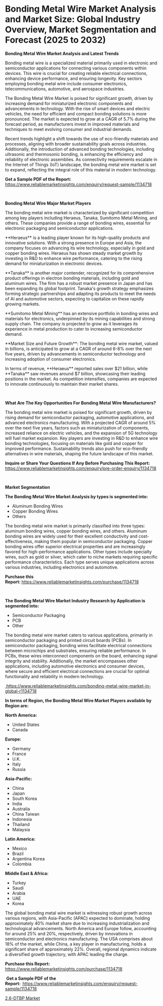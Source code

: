 <p><h1>Bonding Metal Wire Market Analysis and Market Size: Global Industry Overview, Market Segmentation and Forecast (2025 to 2032)</h1></p><p><strong>Bonding Metal Wire Market Analysis and Latest Trends</strong></p>
<p><p>Bonding metal wire is a specialized material primarily used in electronic and semiconductor applications for connecting various components within devices. This wire is crucial for creating reliable electrical connections, enhancing device performance, and ensuring longevity. Key sectors employing bonding metal wire include consumer electronics, telecommunications, automotive, and aerospace industries.</p><p>The Bonding Metal Wire Market is poised for significant growth, driven by increasing demand for miniaturized electronic components and advancements in technology. With the rise of smart devices and electric vehicles, the need for efficient and compact bonding solutions is more pronounced. The market is expected to grow at a CAGR of 5.7% during the forecast period, as manufacturers invest in improved materials and techniques to meet evolving consumer and industrial demands.</p><p>Recent trends highlight a shift towards the use of eco-friendly materials and processes, aligning with broader sustainability goals across industries. Additionally, the introduction of advanced bonding technologies, including ultrasonic and thermosonic bonding, is enhancing the efficiency and reliability of electronic assemblies. As connectivity requirements escalate in the Internet of Things (IoT) landscape, the bonding metal wire market is set to expand, reflecting the integral role of this material in modern technology.</p></p>
<p><strong>Get a Sample PDF of the Report:&nbsp;</strong> <a href="https://www.reliablemarketinsights.com/enquiry/request-sample/1134718?utm_campaign=3293&utm_medium=2&utm_source=Github&utm_content=ia&utm_term=25032025&utm_id=bonding-metal-wire">https://www.reliablemarketinsights.com/enquiry/request-sample/1134718</a></p>
<p>&nbsp;</p>
<p><strong>Bonding Metal Wire Major Market Players</strong></p>
<p><p>The bonding metal wire market is characterized by significant competition among key players including Heraeus, Tanaka, Sumitomo Metal Mining, and others. These companies provide a range of bonding wires, essential for electronic packaging and semiconductor applications.</p><p>**Heraeus** is a leading player known for its high-quality products and innovative solutions. With a strong presence in Europe and Asia, the company focuses on advancing its wire technology, especially in gold and copper bonding wires. Heraeus has shown steady market growth by investing in R&D to enhance wire performance, catering to the rising demand for miniaturization in electronic devices.</p><p>**Tanaka** is another major contender, recognized for its comprehensive product offerings in electron bonding materials, including gold and aluminum wires. The firm has a robust market presence in Japan and has been expanding its global footprint. Tanaka's growth strategy emphasizes forming strategic partnerships and adapting its products to meet the needs of AI and automotive sectors, expecting to capitalize on these rapidly growing markets.</p><p>**Sumitomo Metal Mining** has an extensive portfolio in bonding wires and materials for electronics, underpinned by its mining capabilities and strong supply chain. The company is projected to grow as it leverages its experience in metal production to cater to increasing semiconductor demand.</p><p>**Market Size and Future Growth**: The bonding metal wire market, valued in billions, is anticipated to grow at a CAGR of around 6-8% over the next five years, driven by advancements in semiconductor technology and increasing adoption of consumer electronics.</p><p>In terms of revenue, **Heraeus** reported sales over $21 billion, while **Tanaka** saw revenues around $7 billion, showcasing their leading positions in the market. As competition intensifies, companies are expected to innovate continuously to maintain their market shares.</p></p>
<p>&nbsp;</p>
<p><strong>What Are The Key Opportunities For Bonding Metal Wire Manufacturers?</strong></p>
<p><p>The bonding metal wire market is poised for significant growth, driven by rising demand for semiconductor packaging, automotive applications, and advanced electronics manufacturing. With a projected CAGR of around 5% over the next five years, factors such as miniaturization of components, increased reliance on electric vehicles, and the expansion of 5G technology will fuel market expansion. Key players are investing in R&D to enhance wire bonding technologies, focusing on materials like gold and copper for improved performance. Sustainability trends also push for eco-friendly alternatives in wire materials, shaping the future landscape of this market.</p></p>
<p><strong>Inquire or Share Your Questions If Any Before Purchasing This Report:</strong> <a href="https://www.reliablemarketinsights.com/enquiry/pre-order-enquiry/1134718?utm_campaign=3293&utm_medium=2&utm_source=Github&utm_content=ia&utm_term=25032025&utm_id=bonding-metal-wire">https://www.reliablemarketinsights.com/enquiry/pre-order-enquiry/1134718</a></p>
<p>&nbsp;</p>
<p><strong>Market Segmentation</strong></p>
<p><strong>The Bonding Metal Wire Market Analysis by types is segmented into:</strong></p>
<p><ul><li>Aluminum Bonding Wires</li><li>Copper Bonding Wires</li><li>Others</li></ul></p>
<p><p>The bonding metal wire market is primarily classified into three types: aluminum bonding wires, copper bonding wires, and others. Aluminum bonding wires are widely used for their excellent conductivity and cost-effectiveness, making them popular in semiconductor packaging. Copper bonding wires offer superior electrical properties and are increasingly favored for high-performance applications. Other types include specialty wires, such as gold or silver, which cater to niche markets requiring specific performance characteristics. Each type serves unique applications across various industries, including electronics and automotive.</p></p>
<p><strong>Purchase this Report:&nbsp;</strong><a href="https://www.reliablemarketinsights.com/purchase/1134718?utm_campaign=3293&utm_medium=2&utm_source=Github&utm_content=ia&utm_term=25032025&utm_id=bonding-metal-wire">https://www.reliablemarketinsights.com/purchase/1134718</a></p>
<p>&nbsp;</p>
<p><strong>The Bonding Metal Wire Market Industry Research by Application is segmented into:</strong></p>
<p><ul><li>Semiconductor Packaging</li><li>PCB</li><li>Other</li></ul></p>
<p><p>The bonding metal wire market caters to various applications, primarily in semiconductor packaging and printed circuit boards (PCBs). In semiconductor packaging, bonding wires facilitate electrical connections between microchips and substrates, ensuring reliable performance. In PCBs, these wires interconnect components on the board, enhancing signal integrity and stability. Additionally, the market encompasses other applications, including automotive electronics and consumer devices, where secure and efficient electrical connections are crucial for optimal functionality and reliability in modern technology.</p></p>
<p><a href="https://www.reliablemarketinsights.com/bonding-metal-wire-market-in-global-r1134718?utm_campaign=3293&utm_medium=2&utm_source=Github&utm_content=ia&utm_term=25032025&utm_id=bonding-metal-wire">&nbsp;https://www.reliablemarketinsights.com/bonding-metal-wire-market-in-global-r1134718</a></p>
<p><strong>In terms of Region, the Bonding Metal Wire Market Players available by Region are:</strong></p>
<p>
    <p> <strong> North America: </strong>
        <ul>
            <li>United States</li>
            <li>Canada</li>
        </ul>
        </p> 
    <p> <strong> Europe: </strong>
        <ul>
            <li>Germany</li>
            <li>France</li>
            <li>U.K.</li>
            <li>Italy</li>
            <li>Russia</li>
        </ul>
        </p> 
    <p> <strong> Asia-Pacific: </strong>
        <ul>
            <li>China</li>
            <li>Japan</li>
            <li>South Korea</li>
            <li>India</li>
            <li>Australia</li>
            <li>China Taiwan</li>
            <li>Indonesia</li>
            <li>Thailand</li>
            <li>Malaysia</li>
        </ul>
        </p> 
    <p> <strong> Latin America: </strong>
        <ul>
            <li>Mexico</li>
            <li>Brazil</li>
            <li>Argentina Korea</li>
            <li>Colombia</li>
        </ul>
        </p> 
    <p> <strong> Middle East & Africa: </strong>
        <ul>
            <li>Turkey</li>
            <li>Saudi</li>
            <li>Arabia</li>
            <li>UAE</li>
            <li>Korea</li>
        </ul>
    </p>
    </p>
<p><p>The global bonding metal wire market is witnessing robust growth across various regions, with Asia-Pacific (APAC) expected to dominate, holding approximately 40% market share due to increasing industrialization and technological advancements. North America and Europe follow, accounting for around 25% and 20%, respectively, driven by innovations in semiconductor and electronics manufacturing. The USA comprises about 18% of the market, while China, a key player in manufacturing, holds a significant share of approximately 22%. Overall, regional dynamics indicate a diversified growth trajectory, with APAC leading the charge.</p></p>
<p><strong>Purchase this Report: </strong><a href="https://www.reliablemarketinsights.com/purchase/1134718?utm_campaign=3293&utm_medium=2&utm_source=Github&utm_content=ia&utm_term=25032025&utm_id=bonding-metal-wire">https://www.reliablemarketinsights.com/purchase/1134718</a></p>
<p>&nbsp;<strong>Get a Sample PDF of the Report:&nbsp;&nbsp;</strong><a href="https://www.reliablemarketinsights.com/enquiry/request-sample/1134718?utm_campaign=3293&utm_medium=2&utm_source=Github&utm_content=ia&utm_term=25032025&utm_id=bonding-metal-wire">https://www.reliablemarketinsights.com/enquiry/request-sample/1134718</a></p>
<p><strong></strong></p>
<p><p><a href="https://github.com/daemluari/Market-Research-Report-List-1/blob/main/26-dtbp-market.md?utm_campaign=3293&utm_medium=2&utm_source=Github&utm_content=ia&utm_term=25032025&utm_id=bonding-metal-wire">2,6-DTBP Market</a></p></p>